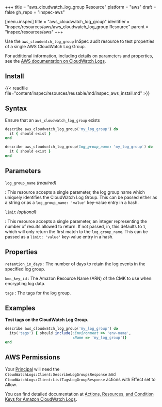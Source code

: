 +++
title = "aws_cloudwatch_log_group Resource"
platform = "aws"
draft = false
gh_repo = "inspec-aws"

[menu.inspec]
title = "aws_cloudwatch_log_group"
identifier = "inspec/resources/aws/aws_cloudwatch_log_group Resource"
parent = "inspec/resources/aws"
+++

Use the `aws_cloudwatch_log_group` InSpec audit resource to test properties of a single AWS CloudWatch Log Group.

For additional information, including details on parameters and properties, see the [AWS documentation on CloudWatch Logs](https://docs.aws.amazon.com/AmazonCloudWatchLogs/latest/APIReference/API_DescribeLogGroups.html).

## Install

{{< readfile file="content/inspec/resources/reusable/md/inspec_aws_install.md" >}}

## Syntax

Ensure that an `aws_cloudwatch_log_group` exists

```ruby
describe aws_cloudwatch_log_group('my_log_group') do
  it { should exist }
end
```

```ruby
describe aws_cloudwatch_log_group(log_group_name: 'my_log_group') do
  it { should exist }
end
```

## Parameters

`log_group_name` _(required)_

: This resource accepts a single parameter, the log group name which uniquely identifies the CloudWatch Log Group.
  This can be passed either as a string or as a `log_group_name: 'value'` key-value entry in a hash.

`limit` _(optional)_

: This resource accepts a single parameter, an integer representing the number of results allowed to return. If not passed, in, this defaults to `1`, which will only return the first match to the `log_group_name`.
  This can be passed as a `limit: 'value'` key-value entry in a hash.

## Properties

`retention_in_days`
: The number of days to retain the log events in the specified log group.

`kms_key_id`
: The Amazon Resource Name (ARN) of the CMK to use when encrypting log data.

`tags`
: The tags for the log group.

## Examples

**Test tags on the CloudWatch Log Group.**

```ruby
describe aws_cloudwatch_log_group('my_log_group') do
  its('tags') { should include(:Environment => 'env-name',
                               :Name => 'my_log_group')}
end
```

## AWS Permissions

Your [Principal](https://docs.aws.amazon.com/IAM/latest/UserGuide/intro-structure.html#intro-structure-principal) will need the `CloudWatchLogs:Client:DescribeLogGroupsResponse` and `CloudWatchLogs:Client:ListTagsLogGroupResponse` actions with Effect set to Allow.

You can find detailed documentation at [Actions, Resources, and Condition Keys for Amazon CloudWatch Logs](https://docs.aws.amazon.com/IAM/latest/UserGuide/list_amazoncloudwatchlogs.html).
